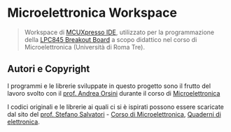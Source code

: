 # Microelettronica Workspace
> Workspace di [MCUXpresso IDE](https://www.nxp.com/design/software/development-software/mcuxpresso-software-and-tools-/mcuxpresso-integrated-development-environment-ide:MCUXpresso-IDE), utilizzato per la programmazione della [LPC845 Breakout Board](https://www.nxp.com/products/processors-and-microcontrollers/arm-microcontrollers/general-purpose-mcus/lpc800-cortex-m0-plus-/lpc845-breakout-board-for-lpc84x-family-mcus:LPC845-BRK) a scopo didattico nel corso di Microelettronica (Università di Roma Tre).

## Autori e Copyright

I programmi e le librerie sviluppate in questo progetto sono il frutto del lavoro svolto con il [prof. Andrea Orsini](https://ingegneria.uniroma3.it/persone/aUtiV25vSmV5Sm1rMmpORmErM005VE9nYTVoQVBpNDI5NmFhYllBbVBPWT0=/insegnamenti/) durante il corso di [Microelettronica](https://www.uniroma3.it/insegnamento-erogato/dipartimento-di-ingegneria/l/2020-2021/Ingegneria-elettronica-0580706200800004/03213898-60AF-43BC-9F5F-7B5BCECB8483--20810061/)

I codici originali e le librerie ai quali ci si è ispirati possono essere scaricate dal sito del [prof. Stefano Salvatori](https://www.uniroma3.it/persone/dzdKZlk0NEUyVHJZQXBYdGJ1dWZKT2Zxd243WEg3bmJHQWxpdWNzZVNXRT0=/insegnamenti/) - [Corso di Microelettronica](https://ssalvatori.altervista.org/corso-di-microelettronica.html), [Quaderni di elettronica](https://ssalvatori.altervista.org/quaderni-di-elettronica.html).
